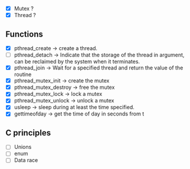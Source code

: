 - [x] Mutex ? 
- [x] Thread ? 
## Functions
- [x] pthread_create -> create a thread.
- [ ] pthread_detach -> Indicate that the storage of the thread in argument, can be reclaimed by the system when it terminates.
- [x] pthread_join -> Wait for a specified thread and return the value of the routine
- [x] pthread_mutex_init -> create the mutex
- [x] pthread_mutex_destroy -> free the mutex
- [x] pthread_mutex_lock -> lock a mutex
- [x] pthread_mutex_unlock -> unlock a mutex
- [x] usleep -> sleep during at least the time specified.
- [x] gettimeofday -> get the time of day in seconds from t
## C principles 
- [ ] Unions
- [ ] enum
- [ ] Data race